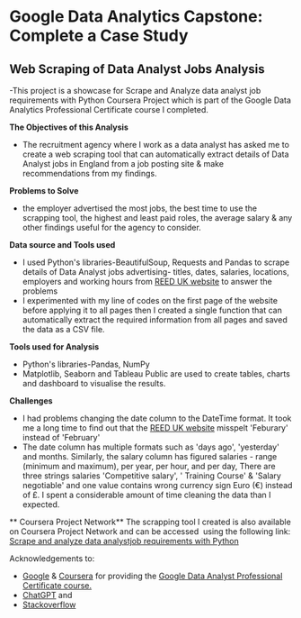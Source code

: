 # Google Data Analytics Capstone: Complete a Case Study
## Web Scraping of Data Analyst Jobs Analysis

-This project is a showcase for Scrape and Analyze data analyst job requirements with Python
Coursera Project which is part of the Google Data Analytics Professional Certificate course I completed.

**The Objectives of this Analysis**

- The recruitment agency where I work as a data analyst has asked me to create a web scraping tool that can automatically extract details of Data Analyst jobs in England from a job posting site & make recommendations from my findings.

**Problems to Solve**
- the employer advertised the most jobs,  the best time to use the scrapping tool, the highest and least paid roles,  the average salary & any other findings useful for the agency to consider. 

**Data source and Tools used** 
- I used Python's libraries-BeautifulSoup, Requests and Pandas to scrape details of Data Analyst jobs advertising- titles, dates, salaries, locations, employers and working hours from [REED UK website](www.reed.co.uk) to answer the problems
- I experimented with my line of codes on the first page of the website before applying it to all pages then I created a single function that can automatically extract the required information from all pages and saved the data as a CSV file. 


**Tools used for Analysis**
- Python's libraries-Pandas, NumPy 
- Matplotlib, Seaborn and Tableau Public are used to create tables, charts and dashboard to visualise the results. 

**Challenges**
- I had problems changing the date column to the DateTime format. It took me a long time to find out that the [REED UK website](www.reed.co.uk) misspelt 'Feburary' instead of 'February' 
- The date column has multiple formats such as 'days ago', 'yesterday' and months. Similarly, the salary column has figured salaries - range (minimum and maximum), per year, per hour, and per day, There are three strings  salaries 'Competitive salary', ' Training Course' & 'Salary negotiable'   and one value contains wrong currency sign Euro (€) instead of £. I spent a considerable amount of time cleaning the data than I expected.  

** Coursera Project Network**
The scrapping tool I created is also available on Coursera Project Network and can be accessed  using the following link: [Scrape and analyze data analystjob requirements with Python](https://sharedxfmjqibr.labs.coursera.org/notebooks/web_scraping_of%20data_analyst_jobs_23_06_24.ipynb)



Acknowledgements to:
- [Google](https://www.google.com/) & [Coursera](www.coursera.org) for providing the [Google Data Analyst Professional Certificate course.](https://www.coursera.org/professional-certificates/google-data-analytics)
- [ChatGPT](https://chatgpt.com/auth/login) and
- [Stackoverflow](https://stackoverflow.com/)
